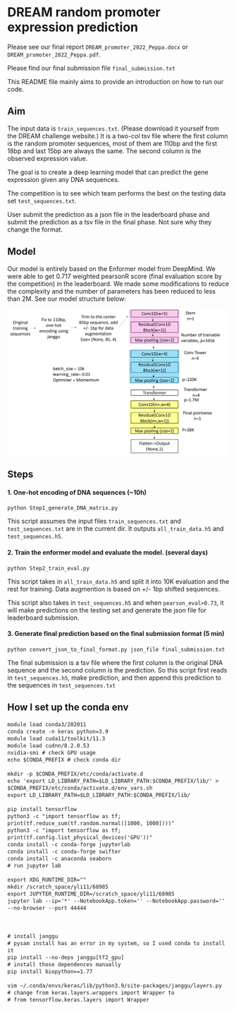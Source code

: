 # DREAM random promoter expression prediction 

Please see our final report `DREAM_promoter_2022_Peppa.docx` or `DREAM_promoter_2022_Peppa.pdf`. 

Please find our final submission file `final_submission.txt`

This README file mainly aims to provide an introduction on how to run our code.

## Aim

The input data is `train_sequences.txt`. (Please download it yourself from the DREAM challenge website.) It is a two-col tsv file where the first column is the random promoter sequences, most of them are 110bp and the first 18bp and last 15bp are always the same. The second column is the observed expression value.

The goal is to create a deep learning model that can predict the gene expression given any DNA sequences.

The competition is to see which team performs the best on the testing data set `test_sequences.txt`.

User submit the prediction as a json file in the leaderboard phase and submit the prediction as a tsv file in the final phase. Not sure why they change the format.

## Model

Our model is entirely based on the Enformer model from DeepMind. We were able to get 0.717 weighted pearsonR score (final evaluation score by the competition) in the leaderboard. We made some modifications to reduce the complexity and the number of parameters has been reduced to less than 2M. See our model structure below:

![m](enform_XS.png)

## Steps

#### 1. One-hot encoding of DNA sequences (~10h)

```
python Step1_generate_DNA_matrix.py

```

This script assumes the input files `train_sequences.txt` and `test_sequences.txt` are in the current dir. It outputs `all_train_data.h5` and `test_sequences.h5`.

#### 2. Train the enformer model and evaluate the model. (several days)

```
python Step2_train_eval.py

```

This script takes in `all_train_data.h5` and split it into 10K evaluation and the rest for training. Data augmention is based on +/- 1bp shifted sequences.

This script also takes in `test_sequences.h5` and when `pearson_eval>0.73`, it will make predictions on the testing set and generate the json file for leaderboard submission.

#### 3. Generate final prediction based on the final submission format (5 min)

```
python convert_json_to_final_format.py json_file final_submission.txt

```

The final submission is a tsv file where the first column is the original DNA sequence and the second column is the prediction. So this script first reads in `test_sequences.h5`, make prediction, and then append this prediction to the sequences in `test_sequences.txt`

## How I set up the conda env

```
module load conda3/202011
conda create -n keras python=3.9
module load cuda11/toolkit/11.3
module load cudnn/8.2.0.53
nvidia-smi # check GPU usage
echo $CONDA_PREFIX # check conda dir

mkdir -p $CONDA_PREFIX/etc/conda/activate.d
echo 'export LD_LIBRARY_PATH=$LD_LIBRARY_PATH:$CONDA_PREFIX/lib/' > $CONDA_PREFIX/etc/conda/activate.d/env_vars.sh
export LD_LIBRARY_PATH=$LD_LIBRARY_PATH:$CONDA_PREFIX/lib/

pip install tensorflow
python3 -c "import tensorflow as tf; print(tf.reduce_sum(tf.random.normal([1000, 1000])))"
python3 -c "import tensorflow as tf; print(tf.config.list_physical_devices('GPU'))"
conda install -c conda-forge jupyterlab
conda install -c conda-forge swifter
conda install -c anaconda seaborn
# run jupyter lab

export XDG_RUNTIME_DIR=""
mkdir /scratch_space/yli11/68985
export JUPYTER_RUNTIME_DIR=/scratch_space/yli11/68985
jupyter lab --ip='*' --NotebookApp.token='' --NotebookApp.password='' --no-browser --port 44444



# install janggu
# pysam install has an error in my system, so I used conda to install it
pip install --no-deps janggu[tf2_gpu]
# install those dependences manually
pip install biopython==1.77

vim ~/.conda/envs/keras/lib/python3.9/site-packages/janggu/layers.py
# change from keras.layers.wrappers import Wrapper to
# from tensorflow.keras.layers import Wrapper

```
